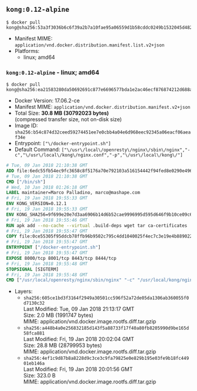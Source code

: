 ## `kong:0.12-alpine`

```console
$ docker pull kong@sha256:53a3f3036b6c6f39a2b7a10fae95a06559d1b58cddc0249b1532045d48210d2c
```

-	Manifest MIME: `application/vnd.docker.distribution.manifest.list.v2+json`
-	Platforms:
	-	linux; amd64

### `kong:0.12-alpine` - linux; amd64

```console
$ docker pull kong@sha256:ea21583280da50692691c877e6696577bda1e2ac46ecf876874212d688a1ada1
```

-	Docker Version: 17.06.2-ce
-	Manifest MIME: `application/vnd.docker.distribution.manifest.v2+json`
-	Total Size: **30.8 MB (30792023 bytes)**  
	(compressed transfer size, not on-disk size)
-	Image ID: `sha256:b54c874d32ceed59274451ee7e0cbb4a04e6d968eec92345a06eacf06aeaf34e`
-	Entrypoint: `["\/docker-entrypoint.sh"]`
-	Default Command: `["\/usr\/local\/openresty\/nginx\/sbin\/nginx","-c","\/usr\/local\/kong\/nginx.conf","-p","\/usr\/local\/kong\/"]`

```dockerfile
# Tue, 09 Jan 2018 21:10:38 GMT
ADD file:6edc55fb54ec9fc3658c8f5176a70e792103a516154442f94fed8e0290e4960e in / 
# Tue, 09 Jan 2018 21:10:38 GMT
CMD ["/bin/sh"]
# Wed, 10 Jan 2018 01:26:18 GMT
LABEL maintainer=Marco Palladino, marco@mashape.com
# Fri, 19 Jan 2018 19:55:33 GMT
ENV KONG_VERSION=0.12.1
# Fri, 19 Jan 2018 19:55:33 GMT
ENV KONG_SHA256=9f699e20e7d3aa6906b14d6b52cae9996995d595d646f9b10ce09c61d91a4257
# Fri, 19 Jan 2018 19:55:46 GMT
RUN apk add --no-cache --virtual .build-deps wget tar ca-certificates 	&& apk add --no-cache libgcc openssl pcre perl tzdata 	&& wget -O kong.tar.gz "https://bintray.com/kong/kong-community-edition-alpine-tar/download_file?file_path=kong-community-edition-$KONG_VERSION.apk.tar.gz" 	&& echo "$KONG_SHA256 *kong.tar.gz" | sha256sum -c - 	&& tar -xzf kong.tar.gz -C /tmp 	&& rm -f kong.tar.gz 	&& cp -R /tmp/usr / 	&& rm -rf /tmp/usr 	&& cp -R /tmp/etc / 	&& rm -rf /tmp/etc 	&& apk del .build-deps
# Fri, 19 Jan 2018 19:55:47 GMT
COPY file:0ce55305f95ddcb78ffb96b9502c795c4dd1040025f4ec7c3e19e4b889022b90 in /docker-entrypoint.sh 
# Fri, 19 Jan 2018 19:55:47 GMT
ENTRYPOINT ["/docker-entrypoint.sh"]
# Fri, 19 Jan 2018 19:55:47 GMT
EXPOSE 8000/tcp 8001/tcp 8443/tcp 8444/tcp
# Fri, 19 Jan 2018 19:55:48 GMT
STOPSIGNAL [SIGTERM]
# Fri, 19 Jan 2018 19:55:48 GMT
CMD ["/usr/local/openresty/nginx/sbin/nginx" "-c" "/usr/local/kong/nginx.conf" "-p" "/usr/local/kong/"]
```

-	Layers:
	-	`sha256:605ce1bd3f3164f2949a30501cc596f52a72de05da1306ab360055f0d7130c32`  
		Last Modified: Tue, 09 Jan 2018 21:13:17 GMT  
		Size: 2.0 MB (1991747 bytes)  
		MIME: application/vnd.docker.image.rootfs.diff.tar.gzip
	-	`sha256:a448b4a0e256832185d143f5a88733f17f40a80fb8205990d9be165d58fca881`  
		Last Modified: Fri, 19 Jan 2018 20:02:04 GMT  
		Size: 28.8 MB (28799953 bytes)  
		MIME: application/vnd.docker.image.rootfs.diff.tar.gzip
	-	`sha256:4ef1c9d87b8a8228d9c3ce3c9fa79825e0e829b195e03fe9b18fc44901eb146a`  
		Last Modified: Fri, 19 Jan 2018 20:01:56 GMT  
		Size: 323.0 B  
		MIME: application/vnd.docker.image.rootfs.diff.tar.gzip
